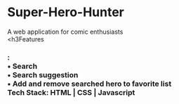 # Super-Hero-Hunter
A web application for comic enthusiasts
<br/>
<h3Features<h3>:<br/>
•	Search<br/>
•	Search suggestion<br/>
•	Add and remove searched hero to favorite list<br/>
Tech Stack: HTML | CSS | Javascript
